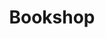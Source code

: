 ---
title: Bookshop
menu:
  main:
    weight: 40
content_blocks:
  - _bookshop_name: cover
    title: A title
    subtitle: A subtitle
    text: Inner text
    col_id: warning
    background_image: /featured-background.jpg
    # anchors are for .Fit hugo image method which currently don't work
    image_anchor: 
    logo_image: http://placekitten.com/70/70
    logo_anchor:
    # Height can be one of: auto, min, med, max, full.
    height: med
    byline: A byline
  - _bookshop_name: section
    text: Inner text
    col_id: light
    # Height can be one of: auto, min, med, max, full.
    height: auto
    type: section
    Inner: This is the section shortcode block
    link_down:
      _bookshop_name: link_down
      color: warning
      id: test
  - _bookshop_name: lead
    color: primary
    height: auto
    Inner: This is a block with centered text and an arrow pointing to next section
  - _bookshop_name: feature
    icon: fa-cubes
    title: Feature
    Inner: This is the feature block, meant to be nested inside of a layout block
    url: https://github.com/gohugoio/hugo
    url_text: Go to hugo
---
